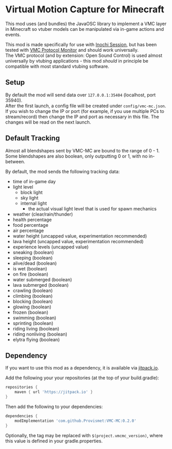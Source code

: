 # Virtual Motion Capture for Minecraft
This mod uses (and bundles) the JavaOSC library to implement a VMC layer in Minecraft so vtuber models can be manipulated via in-game actions and events.

This mod is made specifically for use with [Inochi Session](https://github.com/Inochi2D/inochi-session), but has been tested with [VMC Protocol Monitor](https://github.com/gpsnmeajp/VMCProtocolMonitor) and should work universally.  
The VMC protocol (and by extension: Open Sound Control) is used almost universally by vtubing applications - this mod *should* in principle be compatible with most standard vtubing software.

## Setup
By default the mod will send data over `127.0.0.1:35404` (localhost, port 35940).  
After the first launch, a config file will be created under `config/vmc-mc.json`. If you wish to change the IP or port (for example, if you use multiple PCs to stream/record) then change the IP and port as necessary in this file. The changes will be read on the next launch.

## Default Tracking
Almost all blendshapes sent by VMC-MC are bound to the range of 0 - 1. Some blendshapes are also boolean, only outputting 0 or 1, with no in-between.

By default, the mod sends the following tracking data:
- time of in-game day
- light level
    - block light
    - sky light
    - internal light
        - the actual visual light level that is used for spawn mechanics
- weather (clear/rain/thunder)
- health percentage
- food percentage
- air percentage
- water height (uncapped value, experimentation recommended)
- lava height (uncapped value, experimentation recommended)
- experience levels (uncapped value)
- sneaking (boolean)
- sleeping (boolean)
- alive/dead (boolean)
- is wet (boolean)
- on fire (boolean)
- water submerged (boolean)
- lava submerged (boolean)
- crawling (boolean)
- climbing (boolean)
- blocking (boolean)
- glowing (boolean)
- frozen (boolean)
- swimming (boolean)
- sprinting (boolean)
- riding living (boolean)
- riding nonliving (boolean)
- elytra flying (boolean)

## Dependency
If you want to use this mod as a dependency, it is available via [jitpack.io](https://jitpack.io/#Provismet/VMC-MC/).

Add the following your your repositories (at the top of your build.gradle):
```gradle
repositories {
    maven { url 'https://jitpack.io' }
}
```

Then add the following to your dependencies:
```gradle
dependencies {
    modImplementation 'com.github.Provismet:VMC-MC:0.2.0'
}
```
Optionally, the tag may be replaced with `$(project.vmcmc_version)`, where this value is defined in your gradle.properties.

